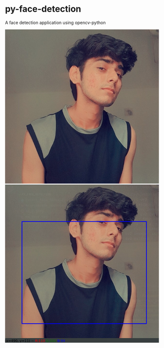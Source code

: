 # py-face-detection

A face detection application using opencv-python

![BEFORE](./me_orignal.jpg)
![after](./py_body_done.png)
